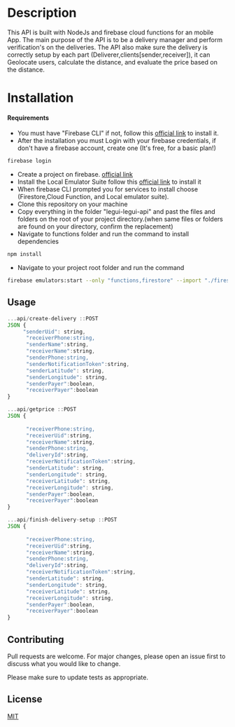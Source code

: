 # Description

This API is built with NodeJs and firebase cloud functions for an mobile App. The main purpose of the API is to be a delivery manager and perform verification's on the deliveries.
The API also make sure the delivery is correctly setup by each part (Deliverer,clients[sender,receiver]), it can Geolocate users, calculate the distance, and evaluate the price based on the distance.  

# Installation
  #### Requirements
- You must have "Firebase CLI" if not, follow this [official link](https://firebase.google.com/docs/cli#install_the_firebase_cli "firebase cli") to install it.
- After the installation you must Login with your firebase credentials, if don't have a firebase account, create one (It's free, for a basic plan!)
```bash
firebase login
```
- Create a project on firebase.
 [official link](https://console.firebase.google.com/ "Google's Homepage")
- Install the Local Emulator Suite follow this [official link](https://firebase.google.com/docs/emulator-suite/install_and_configure "Emulator suite") to install it
- When firebase CLI prompted you for services to install choose (Firestore,Cloud Function, and Local emulator suite).
- Clone this repository on your machine
- Copy everything in the folder "legui-legui-api" and past the files and folders on the root of your project directory.(when same files or folders are found on your directory, confirm the replacement)
- Navigate to functions folder and run the command to install dependencies
```bash
npm install
```
- Navigate to your project root folder and run the command  
```bash
firebase emulators:start --only "functions,firestore" --import "./firestore_data";
```

## Usage

```javascript
...api/create-delivery ::POST
JSON {
     "senderUid": string,
      "receiverPhone:string,
      "senderName":string,
      "receiverName":string,
      "senderPhone:string,
      "senderNotificationToken":string,
      "senderLatitude": string,
      "senderLongitude": string,
      "senderPayer":boolean,
      "receiverPayer":boolean
}

...api/getprice ::POST
JSON {
     
      "receiverPhone:string,
      "receiverUid":string,
      "receiverName":string,
      "senderPhone:string,
      "deliveryId":string,
      "receiverNotificationToken":string,
      "senderLatitude": string,
      "senderLongitude": string,
      "receiverLatitude": string,
      "receiverLongitude": string,
      "senderPayer":boolean,
      "receiverPayer":boolean
}

...api/finish-delivery-setup ::POST
JSON {
     
      "receiverPhone:string,
      "receiverUid":string,
      "receiverName":string,
      "senderPhone:string,
      "deliveryId":string,
      "receiverNotificationToken":string,
      "senderLatitude": string,
      "senderLongitude": string,
      "receiverLatitude": string,
      "receiverLongitude": string,
      "senderPayer":boolean,
      "receiverPayer":boolean
}

```

## Contributing
Pull requests are welcome. For major changes, please open an issue first to discuss what you would like to change.

Please make sure to update tests as appropriate.

## License
[MIT](https://choosealicense.com/licenses/mit/)
